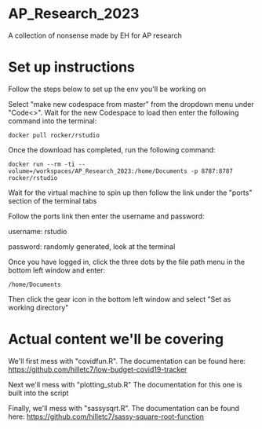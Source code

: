 # AP_Research_2023
A collection of nonsense made by EH for AP research

# Set up instructions
Follow the steps below to set up the env you'll be working on

Select "make new codespace from master" from the dropdown menu under "Code<>". Wait for the new Codespace to load then enter the following command into the terminal:
```
docker pull rocker/rstudio
```

Once the download has completed, run the following command:
```
docker run --rm -ti --volume=/workspaces/AP_Research_2023:/home/Documents -p 8787:8787 rocker/rstudio
```

Wait for the virtual machine to spin up then follow the link under the "ports" section of the terminal tabs

Follow the ports link then enter the username and password:

username: rstudio

password: randomly generated, look at the terminal

Once you have logged in, click the three dots by the file path menu in the bottom left window and enter:
```
/home/Documents
```

Then click the gear icon in the bottom left window and select "Set as working directory"

# Actual content we'll be covering

We'll first mess with "covidfun.R". The documentation can be found here: 
https://github.com/hilletc7/low-budget-covid19-tracker

Next we'll mess with "plotting_stub.R" The documentation for this one is built into the script

Finally, we'll mess with "sassysqrt.R". The documentation can be found here: 
https://github.com/hilletc7/sassy-square-root-function
